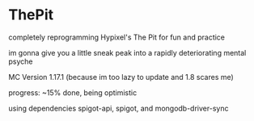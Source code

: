 # ThePit
completely reprogramming Hypixel's The Pit for fun and practice

im gonna give you a little sneak peak into a rapidly deteriorating mental psyche

MC Version 1.17.1 (because im too lazy to update and 1.8 scares me)

progress: ~15% done, being optimistic

using dependencies spigot-api, spigot, and mongodb-driver-sync
